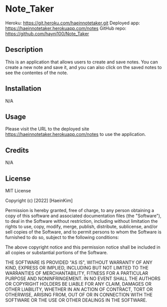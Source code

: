 # Note_Taker
Heroku: https://git.heroku.com/haeinnotetaker.git
Deployed app: https://haeinnotetaker.herokuapp.com/notes
GitHub repo: https://github.com/hayni100/Note_Taker

## Description
This is an application that allows users to create and save notes. You can create a new note and save it, and you can also click on the saved notes to see the contentes of the note.

## Installation
N/A

## Usage 
Please visit the URL to the deployed site https://haeinnotetaker.herokuapp.com/notes to use the application. 

## Credits
N/A

## License
MIT License

Copyright (c) [2022] [HaeinKim]

Permission is hereby granted, free of charge, to any person obtaining a copy of this software and associated documentation files (the "Software"), to deal in the Software without restriction, including without limitation the rights to use, copy, modify, merge, publish, distribute, sublicense, and/or sell copies of the Software, and to permit persons to whom the Software is furnished to do so, subject to the following conditions:

The above copyright notice and this permission notice shall be included in all copies or substantial portions of the Software.

THE SOFTWARE IS PROVIDED "AS IS", WITHOUT WARRANTY OF ANY KIND, EXPRESS OR IMPLIED, INCLUDING BUT NOT LIMITED TO THE WARRANTIES OF MERCHANTABILITY, FITNESS FOR A PARTICULAR PURPOSE AND NONINFRINGEMENT. IN NO EVENT SHALL THE AUTHORS OR COPYRIGHT HOLDERS BE LIABLE FOR ANY CLAIM, DAMAGES OR OTHER LIABILITY, WHETHER IN AN ACTION OF CONTRACT, TORT OR OTHERWISE, ARISING FROM, OUT OF OR IN CONNECTION WITH THE SOFTWARE OR THE USE OR OTHER DEALINGS IN THE SOFTWARE.